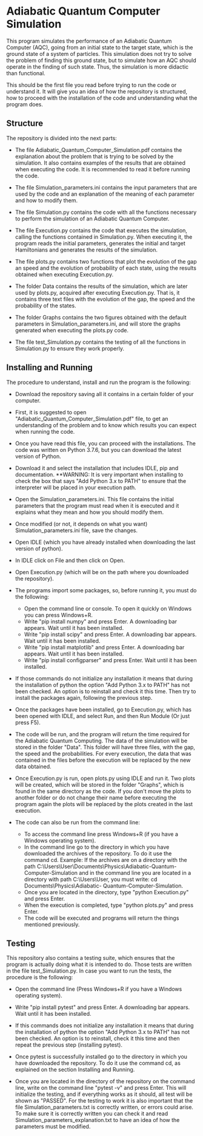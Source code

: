 # Adiabatic Quantum Computer Simulation

This program simulates the performance of an Adiabatic Quantum Computer (AQC), going from an initial state to the target state, which is the ground state of a system of particles. This simulation does not try to solve the problem of finding this ground state, but to simulate how an AQC should operate in the finding of such state. Thus, the simulation is more didactic than functional.

This should be the first file you read before trying to run the code or understand it. It will give you an idea of how the repository is structured, how to proceed with the installation of the code and understanding what the program does.

## Structure

The repository is divided into the next parts:

- The file Adiabatic_Quantum_Computer_Simulation.pdf contains the explanation about the problem that is trying to be solved by the simulation. It also contains examples of the results that are obtained when executing the code. It is recommended to read it before running the code.

- The file Simulation_parameters.ini contains the input parameters that are used by the code and an explanation of the meaning of each parameter and how to modify them.

- The file Simulation.py contains the code with all the functions necessary to perform the simulation of an Adiabatic Quantum Computer.

- The file Execution.py contains the code that executes the simulation, calling the functions contained in Simulation.py. When executing it, the program reads the initial parameters, generates the initial and target Hamiltonians and generates the results of the simulation.

- The file plots.py contains two functions that plot the evolution of the gap an speed and the evolution of probability of each state, using the results obtained when executing Execution.py.

- The folder Data contains the results of the simulation, which are later used by plots.py, acquired after executing Execution.py. That is, it contains three text files with the evolution of the gap, the speed and the probability of the states.

- The folder Graphs contains the two figures obtained with the default parameters in Simulation_parameters.ini, and will store the graphs generated when executing the plots.py code.

- The file test_Simulation.py contains the testing of all the functions in Simulation.py to ensure they work properly.

## Installing and Running

The procedure to understand, install and run the program is the following:

- Download the repository saving all it contains in a certain folder of your computer.

- First, it is suggested to open "Adiabatic_Quantum_Computer_Simulation.pdf" file, to get an understanding of the problem and to know which results you can expect when running the code.

- Once you have read this file, you can proceed with the installations. The code was written on Python 3.7.6, but you can download the latest version of Python.

- Download it and select the installation that includes IDLE, pip and documentation.
**WARNING: It is very important when installing to check the box that says "Add Python 3.x to PATH" to ensure that the interpreter will be placed in your execution path.

- Open the Simulation_parameters.ini. This file contains the initial parameters that the program must read when it is executed and it explains what they mean and how you should modify them.

- Once modified (or not, it depends on what you want) Simulation_parameters.ini file, save the changes.

- Open IDLE (which you have already installed when downloading the last version of python).

- In IDLE click on File and then click on Open.

- Open Execution.py (which will be on the path where you downloaded the repository).

- The programs import some packages, so, before running it, you must do the following:
  + Open the command line or console. To open it quickly on Windows you can press Windows+R.
  + Write "pip install numpy" and press Enter. A downloading bar appears. Wait until it has been installed.
  + Write "pip install scipy" and press Enter. A downloading bar appears. Wait until it has been installed.
  + Write "pip install matplotlib" and press Enter. A downloading bar appears. Wait until it has been installed.
  + Write "pip install configparser" and press Enter. Wait until it has been installed.

- If those commands do not initialize any installation it means that during the installation of python the option "Add Python 3.x
to PATH" has not been checked. An option is to reinstall and check it this time. Then try to install the packages again, following
the previous step.

- Once the packages have been installed, go to Execution.py, which has been opened with IDLE, and select
Run, and then Run Module (Or just press F5).

- The code will be run, and the program will return the time required for the Adiabatic Quantum Computing. The data of the simulation will be stored in the folder "Data". This folder will have three files, with the gap, the speed and the probabilities. For every execution, the data that was contained in the files before the execution will be replaced by the new data obtained.

- Once Execution.py is run, open plots.py using IDLE and run it. Two plots will be created, which will be stored in the folder "Graphs", which is found in the same directory as the code. If you don't move the plots to another folder or do not change their name before executing the program again the plots will be replaced by the plots created in the last execution.

- The code can also be run from the command line:
  + To access the command line press Windows+R (if you have a Windows operating system).
  + In the command line go to the directory in which you have downloaded the archives of the repository. To do it use the command cd.
  Example: If the archives are on a directory with the path C:\Users\User\Documents\Physics\Adiabatic-Quantum-Computer-Simulation    and in the command line you are located in a directory with path C:\Users\User, you must write: cd Documents\Physics\Adiabatic-  Quantum-Computer-Simulation.
  + Once you are located in the directory, type "python Execution.py" and press Enter.
  + When the execution is completed, type "python plots.py" and press Enter.
  + The code will be executed and programs will return the things mentioned previously.

## Testing

This repository also contains a testing suite, which ensures that the program is actually doing what it is intended to do. Those tests are written in the file test_Simulation.py. In case you want to run the tests, the procedure is the following:

- Open the command line (Press Windows+R if you have a Windows operating system).

- Write "pip install pytest" and press Enter. A downloading bar appears. Wait until it has been installed.

- If this commands does not initialize any installation it means that during the installation of python the option "Add Python 3.x
to PATH" has not been checked. An option is to reinstall, check it this time and then repeat the previous step (installing   pytest).

- Once pytest is successfully installed go to the directory in which you have downloaded the repository. To do it use the command cd, as explained on the section Installing and Running.

- Once you are located in the directory of the repository on the command line, write on the command line "pytest -v" and press Enter. This will initialize the testing, and if everything works as it should, all test will be shown as "PASSED". For the testing to work it is also important that the file Simulation_parameters.txt is correctly written, or errors could arise. To make sure it is correctly written you can check it and read Simulation_parameters_explanation.txt to have an idea of how the parameters must be modified.
